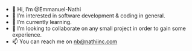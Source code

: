 - 👋 Hi, I’m @Emmanuel-Nathi
- 👀 I’m interested in software development & coding in general.
- 🌱 I’m currently learning.
- 💞️ I’m looking to collaborate on any small project in order to gain some experience.
- 📫 You can reach me on nb@nathiinc.com
<!---
Emmanuel-Nathi is a proud father who, loves music, media and technology ✨ I am looking forward to collaborate with some of you to create some amazing things ✨
--->
